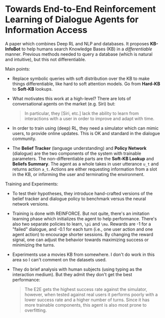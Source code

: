 # Towards End-to-End Reinforcement Learning of Dialogue Agents for Information Access

A paper which combines Deep RL and NLP and databases. It proposes **KB-InfoBot**
to help humans search Knowledge Bases (KB) in a *differentiable* manner.
Previous methods needed to query a database (which is natural and intuitive),
but this not differentiable.


Main points:

- Replace symbolic queries with soft distribution over the KB to make things
  differentiable, like hard to soft attention models. Go from **Hard-KB** to
  **Soft-KB** lookups.

- What motivates this work at a high-level? There are lots of conversational
  agents on the market (e.g. Siri) but:

  > In particular, they [Siri, etc.] lack the ability to learn from interactions
  > with a user in order to improve and adapt with time.

- In order to train using (deep) RL, they need a simulator which can mimic
  users, to provide online updates. This is OK and standard in the dialogue
  community.

- The **Belief Tracker** (language understanding) and **Policy Network**
  (dialogue) are the two components of the system with trainable parameters. The
  non-differentiable parts are the **Soft-KB Lookup** and **Beliefs Summary**.
  The agent as a whole takes in user utterance `u_t` and returns action `a_t`.
  Actions are either requesting information from a slot in the KB, or informing
  the user and terminating the environment.


Training and Experiments:

- To test their hypotheses, they introduce hand-crafted versions of the belief
  tracker and dialogue policy to benchmark versus the neural network versions.

- Training is done with REINFORCE. But not quite, there's an imitation learning
  phase which initializes the agent to help performance. There's also two
  separate policies to learn, `\pi` and `\mu`. Rewards are -1 for a "failed"
  dialogue, and -0.1 for each turn (i.e., one user action and one agent action)
  to encourage shorter sessions. By changing the reward signal, one can adjust
  the behavior towards maximizing success or minimizing the turns.

- Experiments use a movies KB from somewhere. I don't do work in this area so I
  can't comment on the datasets used.

- They do brief analysis with human subjects (using typing as the interaction
  medium). But they admit they don't get the best performance:

  > The E2E gets the highest success rate against the simulator, however, when
  > tested against real users it performs poorly with a lower success rate and a
  > higher number of turns. Since it has more trainable components, this agent
  > is also most prone to overfitting.
